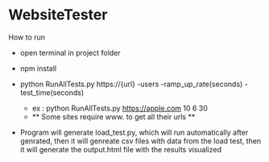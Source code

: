 # WebsiteTester
How to run

- open terminal in project folder
- npm install
- python RunAllTests.py https://{url} -users -ramp_up_rate(seconds) -test_time(seconds)
    - ex : python RunAllTests.py https://apple.com 10 6 30
    - ** Some sites require www. to get all their urls ** 

- Program will generate load_test.py, which will run automatically after genrated, then it will genreate csv files with data from the load test, then it will generate the output.html file with the results visualized
